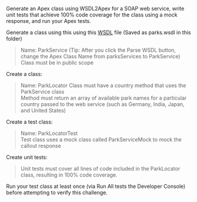 Generate an Apex class using WSDL2Apex for a SOAP web service, write unit tests that achieve 100% code coverage for the class using a mock response, and run your Apex tests.  

Generate a class using this using this [WSDL](https://th-apex-soap-service.herokuapp.com/assets/parks.xml?_ga=2.147545011.529718750.1632683419-1511497032.1621268416&_gac=1.18218059.1631713406.Cj0KCQjws4aKBhDPARIsAIWH0JXgyeafHk8zr-A0lfd4nLxiBiWk1Ok4B52JP3cm1k29dUmPlYuMonYaAsAxEALw_wcB) file (Saved as parks.wsdl in this folder) 
> Name: ParkService (Tip: After you click the Parse WSDL button, change the Apex Class Name from parksServices to ParkService)  
> Class must be in public scope  

Create a class:  
> Name: ParkLocator 
> Class must have a country method that uses the ParkService class  
> Method must return an array of available park names for a particular country passed to the web service (such as Germany, India, Japan, and United States)  

Create a test class:  
> Name: ParkLocatorTest  
> Test class uses a mock class called ParkServiceMock to mock the callout response  

Create unit tests:  
> Unit tests must cover all lines of code included in the ParkLocator class, resulting in 100% code coverage.  

Run your test class at least once (via Run All tests the Developer Console) before attempting to verify this challenge.